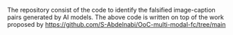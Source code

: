 The repository consist of the code to identify the falsified image-caption pairs generated by AI models. 
The above code is written on top of the work proposed by https://github.com/S-Abdelnabi/OoC-multi-modal-fc/tree/main
